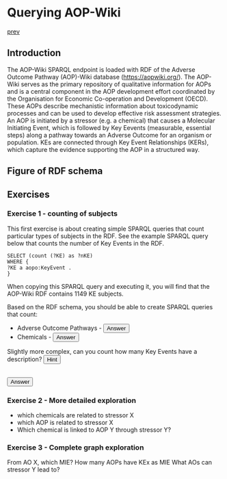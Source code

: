 # Querying AOP-Wiki

[prev](README.md)

<script>
  function toggleAnswer(id) {
  var answer = document.getElementById(id);
  if (answer.style.visibility === "hidden" ||
      answer.style.visibility === "none") {
    answer.style.visibility = "visible";
  } else {
    answer.style.visibility = "hidden";
  }
}
</script>

## Introduction
The AOP-Wiki SPARQL endpoint is loaded with RDF of the Adverse Outcome Pathway (AOP)-Wiki database (https://aopwiki.org/). The AOP-Wiki serves as the primary repository of qualitative information for AOPs and is a central component in the AOP development effort coordinated by the Organisation for Economic Co-operation and Development (OECD). These AOPs describe mechanistic information about toxicodynamic processes and can be used to develop effective risk assessment strategies. An AOP is initiated by a stressor (e.g. a chemical) that causes a Molecular Initiating Event, which is followed by Key Eevents (measurable, essential steps) along a pathway towards an Adverse Outcome for an organism or population. KEs are connected through Key Event Relationships (KERs), which capture the evidence supporting the AOP in a structured way. 

## Figure of RDF schema


## Exercises

### Exercise 1 - counting of subjects
This first exercise is about creating simple SPARQL queries that count particular types of subjects in the RDF. See the example SPARQL query below that counts the number of Key Events in the RDF.

```sparql
SELECT (count (?KE) as ?nKE) 
WHERE {
?KE a aopo:KeyEvent .
}
```

When copying this SPARQL query and executing it, you will find that the AOP-Wiki RDF contains 1149 KE subjects.

Based on the RDF schema, you should be able to create SPARQL queries that count:
- Adverse Outcome Pathways - <button onclick="toggleAnswer('q1')">Answer</button><span id="q1" style="visibility: hidden">333</span>
- Chemicals - <button onclick="toggleAnswer('q2')">Answer</button><span id="q2" style="visibility: hidden">329</span>

Slightly more complex, can you count how many Key Events have a description?
<button onclick="toggleAnswer('q4')">Hint</button><span id="q4" style="visibility: hidden">Define subject as type "Key Event" and also retrieve its description.</span>

<button onclick="toggleAnswer('q5')">Answer</button><span id="q5" style="visibility: hidden">389 Key Events exist that have a description.</span>

### Exercise 2 - More detailed exploration
- which chemicals are related to stressor X
- which AOP is related to stressor X
- Which chemical is linked to AOP Y through stressor Y?

### Exercise 3 - Complete graph exploration
From AO X, which MIE?
How many AOPs have KEx as MIE
What AOs can stressor Y lead to?
